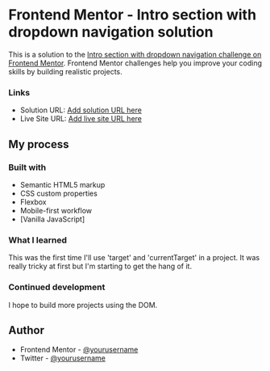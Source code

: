 # Frontend Mentor - Intro section with dropdown navigation solution

This is a solution to the [Intro section with dropdown navigation challenge on Frontend Mentor](https://www.frontendmentor.io/challenges/intro-section-with-dropdown-navigation-ryaPetHE5). Frontend Mentor challenges help you improve your coding skills by building realistic projects.

### Links

- Solution URL: [Add solution URL here](https://github.com/Jerryl-597/ratingcomponent)
- Live Site URL: [Add live site URL here](https://ratingcomponentpage.netlify.app/)

## My process

### Built with

- Semantic HTML5 markup
- CSS custom properties
- Flexbox
- Mobile-first workflow
- [Vanilla JavaScript]

### What I learned

This was the first time I'll use 'target' and 'currentTarget' in a project. It was really tricky at first but I'm starting to get the hang of it.

### Continued development

I hope to build more projects using the DOM.

## Author

- Frontend Mentor - [@yourusername](https://www.frontendmentor.io/profile/yourusername)
- Twitter - [@yourusername](https://www.twitter.com/yourusername)
